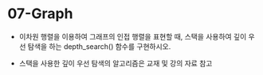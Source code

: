 # 07-Graph

- 이차원 행렬을 이용하여 그래프의 인접 행렬을 표현할 때, 스택을 사용하여 깊이 우선 탐색을 하는 depth_search() 함수를 구현하시오.
* 스택을 사용한 깊이 우선 탐색의 알고리즘은 교재 및 강의 자료 참고
